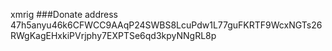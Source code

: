 xmrig
###Donate address
47h5anyu46k6CFWCC9AAqP24SWBS8LcuPdw1L77guFKRTF9WcxNGTs26RWgKagEHxkiPVrjphy7EXPTSe6qd3kpyNNgRL8p
